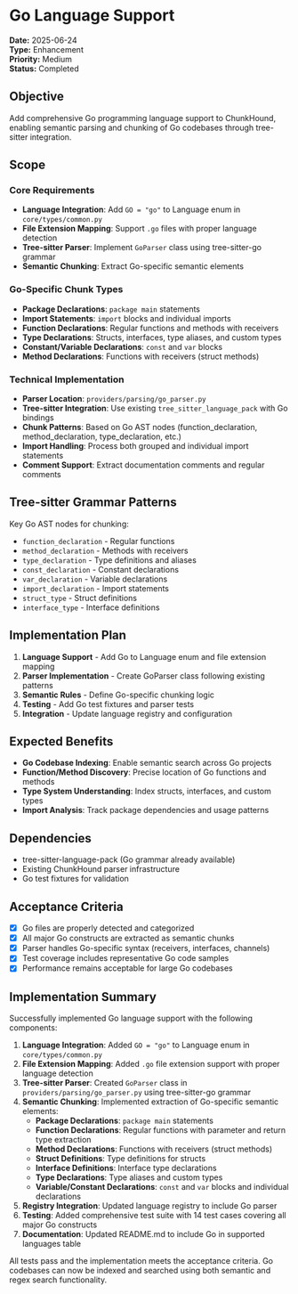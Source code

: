 # Go Language Support

**Date:** 2025-06-24  
**Type:** Enhancement  
**Priority:** Medium  
**Status:** Completed

## Objective

Add comprehensive Go programming language support to ChunkHound, enabling semantic parsing and chunking of Go codebases through tree-sitter integration.

## Scope

### Core Requirements
- **Language Integration**: Add `GO = "go"` to Language enum in `core/types/common.py`
- **File Extension Mapping**: Support `.go` files with proper language detection
- **Tree-sitter Parser**: Implement `GoParser` class using tree-sitter-go grammar
- **Semantic Chunking**: Extract Go-specific semantic elements

### Go-Specific Chunk Types
- **Package Declarations**: `package main` statements
- **Import Statements**: `import` blocks and individual imports  
- **Function Declarations**: Regular functions and methods with receivers
- **Type Declarations**: Structs, interfaces, type aliases, and custom types
- **Constant/Variable Declarations**: `const` and `var` blocks
- **Method Declarations**: Functions with receivers (struct methods)

### Technical Implementation
- **Parser Location**: `providers/parsing/go_parser.py`
- **Tree-sitter Integration**: Use existing `tree_sitter_language_pack` with Go bindings
- **Chunk Patterns**: Based on Go AST nodes (function_declaration, method_declaration, type_declaration, etc.)
- **Import Handling**: Process both grouped and individual import statements
- **Comment Support**: Extract documentation comments and regular comments

## Tree-sitter Grammar Patterns

Key Go AST nodes for chunking:
- `function_declaration` - Regular functions
- `method_declaration` - Methods with receivers  
- `type_declaration` - Type definitions and aliases
- `const_declaration` - Constant declarations
- `var_declaration` - Variable declarations
- `import_declaration` - Import statements
- `struct_type` - Struct definitions
- `interface_type` - Interface definitions

## Implementation Plan

1. **Language Support** - Add Go to Language enum and file extension mapping
2. **Parser Implementation** - Create GoParser class following existing patterns
3. **Semantic Rules** - Define Go-specific chunking logic
4. **Testing** - Add Go test fixtures and parser tests
5. **Integration** - Update language registry and configuration

## Expected Benefits

- **Go Codebase Indexing**: Enable semantic search across Go projects
- **Function/Method Discovery**: Precise location of Go functions and methods
- **Type System Understanding**: Index structs, interfaces, and custom types
- **Import Analysis**: Track package dependencies and usage patterns

## Dependencies

- tree-sitter-language-pack (Go grammar already available)
- Existing ChunkHound parser infrastructure
- Go test fixtures for validation

## Acceptance Criteria

- [x] Go files are properly detected and categorized
- [x] All major Go constructs are extracted as semantic chunks
- [x] Parser handles Go-specific syntax (receivers, interfaces, channels)
- [x] Test coverage includes representative Go code samples
- [x] Performance remains acceptable for large Go codebases

## Implementation Summary

Successfully implemented Go language support with the following components:

1. **Language Integration**: Added `GO = "go"` to Language enum in `core/types/common.py`
2. **File Extension Mapping**: Added `.go` file extension support with proper language detection
3. **Tree-sitter Parser**: Created `GoParser` class in `providers/parsing/go_parser.py` using tree-sitter-go grammar
4. **Semantic Chunking**: Implemented extraction of Go-specific semantic elements:
   - **Package Declarations**: `package main` statements  
   - **Function Declarations**: Regular functions with parameter and return type extraction
   - **Method Declarations**: Functions with receivers (struct methods)
   - **Struct Definitions**: Type definitions for structs
   - **Interface Definitions**: Interface type declarations
   - **Type Declarations**: Type aliases and custom types
   - **Variable/Constant Declarations**: `const` and `var` blocks and individual declarations
5. **Registry Integration**: Updated language registry to include Go parser
6. **Testing**: Added comprehensive test suite with 14 test cases covering all major Go constructs
7. **Documentation**: Updated README.md to include Go in supported languages table

All tests pass and the implementation meets the acceptance criteria. Go codebases can now be indexed and searched using both semantic and regex search functionality.